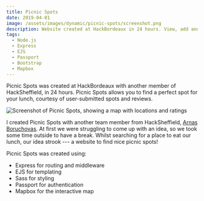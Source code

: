 ```yaml
---
title: Picnic Spots
date: 2019-04-01
image: /assets/images/dynamic/picnic-spots/screenshot.png
description: Website created at HackBordeaux in 24 hours. View, add and review the best places to eat your tuna sweetcorn sandwiches
tags:
  - Node.js
  - Express
  - EJS
  - Passport
  - Bootstrap
  - Mapbox
---
```


Picnic Spots was created at HackBordeaux with another member of HackSheffield, in 24 hours. Picnic Spots allows you to find a perfect spot for your lunch, courtesy of user-submitted spots and reviews.

![Screenshot of Picnic Spots, showing a map with locations and ratings](/assets/images/dynamic/picnic-spots/screenshot.png)

I created Picnic Spots with another team member from HackSheffield, [Arnas Boruchovas](https://arnas.codes). At first we were struggling to come up with an idea, so we took some time outside to have a break. Whilst searching for a place to eat our lunch, our idea strook --- a website to find nice picnic spots!

Picnic Spots was created using:

- Express for routing and middleware
- EJS for templating
- Sass for styling
- Passport for authentication
- Mapbox for the interactive map
